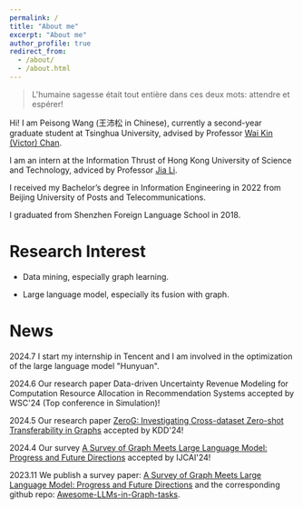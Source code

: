 ```yaml
---
permalink: /
title: "About me"
excerpt: "About me"
author_profile: true
redirect_from: 
  - /about/
  - /about.html
---
```


> L'humaine sagesse était tout entière dans ces deux mots: attendre et espérer!

Hi! I am Peisong Wang (王沛松 in Chinese), currently a second-year graduate student at Tsinghua University, advised by Professor [Wai Kin (Victor) Chan](https://www.tbsi.edu.cn/cwj/main.htm).

I am an intern at the Information Thrust of Hong Kong University of Science and Technology, adviced by Professor [Jia Li](https://sites.google.com/view/lijia). 

I received my Bachelor’s degree in Information Engineering in 2022 from Beijing University of Posts and Telecommunications. 

I graduated from Shenzhen Foreign Language School in 2018.

Research Interest
======
* Data mining, especially graph learning.<br>

* Large language model, especially its fusion with graph.

News
======
2024.7 I start my internship in Tencent and I am involved in the optimization of the large language model "Hunyuan".

2024.6 Our research paper Data-driven Uncertainty Revenue Modeling for Computation Resource Allocation in Recommendation Systems accepted by WSC'24 (Top conference in Simulation)!

2024.5 Our research paper [ZeroG: Investigating Cross-dataset Zero-shot Transferability in Graphs](https://arxiv.org/abs/2402.11235) accepted by KDD'24!

2024.4 Our survey [A Survey of Graph Meets Large Language Model: Progress and Future Directions](https://arxiv.org/abs/2311.12399) accepted by IJCAI'24!

2023.11 We publish a survey paper: [A Survey of Graph Meets Large Language Model: Progress and Future Directions](https://arxiv.org/abs/2311.12399) and the corresponding github repo: [Awesome-LLMs-in-Graph-tasks](https://github.com/yhLeeee/Awesome-LLMs-in-Graph-tasks).
